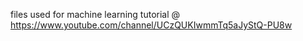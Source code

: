 files used for machine learning tutorial @ https://www.youtube.com/channel/UCzQUKIwmmTq5aJyStQ-PU8w


